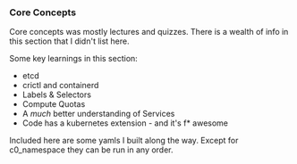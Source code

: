### Core Concepts
Core concepts was mostly lectures and quizzes.  There is a wealth of info in this section that I didn't list here.

Some key learnings in this section:
- etcd
- crictl and containerd
- Labels & Selectors
- Compute Quotas
- A <i>much</i> better understanding of Services
- Code has a kubernetes extension - and it's f* awesome

Included here are some yamls I built along the way. Except for c0_namespace they can be run in any order.
